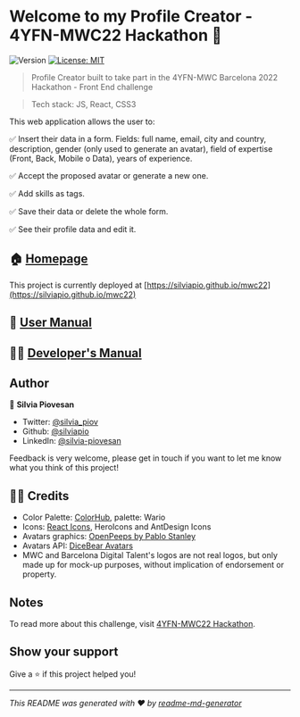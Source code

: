 # Welcome to my Profile Creator - 4YFN-MWC22 Hackathon 👋

![Version](https://img.shields.io/badge/version-1.2.0-blue.svg?cacheSeconds=2592000)
[![License: MIT](https://img.shields.io/badge/License-MIT-yellow.svg)](#)

> Profile Creator built to take part in the 4YFN-MWC Barcelona 2022 Hackathon - Front End challenge

> Tech stack: JS, React, CSS3

This web application allows the user to:

✅ Insert their data in a form. Fields: full name, email, city and country, description, gender (only used to generate an avatar), field of expertise (Front, Back, Mobile o Data), years of experience.

✅ Accept the proposed avatar or generate a new one.

✅ Add skills as tags.

✅ Save their data or delete the whole form.

✅ See their profile data and edit it.

## 🏠 [Homepage](https://silviapio.github.io/mwc22)

This project is currently deployed at [https://silviapio.github.io/mwc22](https://silviapio.github.io/mwc22)

## 🤷 [User Manual](https://github.com/silviapio/mwc22/blob/development/userManual.md)

## 👩‍💻 [Developer's Manual](https://github.com/silviapio/mwc22/blob/development/devManual.md)

## Author

👩 **Silvia Piovesan**

* Twitter: [@silvia\_piov](https://twitter.com/silvia\_piov)
* Github: [@silviapio](https://github.com/silviapio)
* LinkedIn: [@silvia-piovesan](https://linkedin.com/in/silvia-piovesan)

Feedback is very welcome, please get in touch if you want to let me know what you think of this project!

## 🙏🏽 Credits

* Color Palette: [ColorHub](https://www.colorhub.app), palette: Wario
* Icons: [React Icons](https://react-icons.github.io/react-icons/), HeroIcons and AntDesign Icons
* Avatars graphics: [OpenPeeps by Pablo Stanley](https://avatars.dicebear.com/styles/open-peeps)
* Avatars API: [DiceBear Avatars](https://avatars.dicebear.com/)
* MWC and Barcelona Digital Talent's logos are not real logos, but only made up for mock-up purposes, without implication of endorsement or property.

## Notes

To read more about this challenge, visit [4YFN-MWC22 Hackathon](https://nuwe.io/challenge/mwc-22-front).

## Show your support

Give a ⭐️ if this project helped you!


***
_This README was generated with ❤️ by [readme-md-generator](https://github.com/kefranabg/readme-md-generator)_
